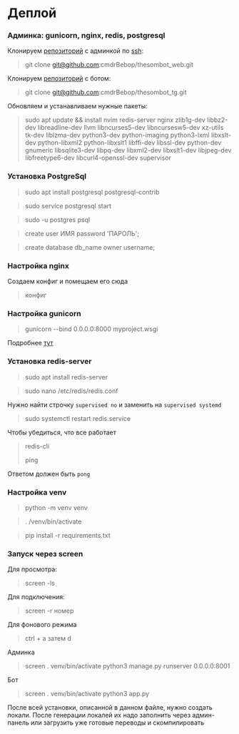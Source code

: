 # Деплой
### Админка: gunicorn, nginx, redis, postgresql

Клонируем [репозиторий](https://github.com/cmdrBebop/thesombot_web.git) с админкой по [ssh](https://sendel.ru/posts/https-to-ssh-on-github/):
>git clone git@github.com:cmdrBebop/thesombot_web.git

Клонируем [репозиторий](https://github.com/cmdrBebop/thesombot_tg.git) с ботом:
>git clone git@github.com:cmdrBebop/thesombot_tg.git

Обновляем и устанавливаем нужные пакеты:
> sudo apt update && install nvim redis-server nginx zlib1g-dev libbz2-dev libreadline-dev llvm libncurses5-dev libncursesw5-dev xz-utils tk-dev liblzma-dev python3-dev python-imaging python3-lxml libxslt-dev python-libxml2 python-libxslt1 libffi-dev libssl-dev python-dev gnumeric libsqlite3-dev libpq-dev libxml2-dev libxslt1-dev libjpeg-dev libfreetype6-dev libcurl4-openssl-dev supervisor

### Установка PostgreSql

> sudo apt install postgresql postgresql-contrib

> sudo service postgresql start

> sudo -u postgres psql

> create user ИМЯ password 'ПАРОЛЬ';

> create database db_name owner username;

### Настройка nginx
Создаем конфиг и помещаем его сюда
> конфиг

### Настройка gunicorn
> gunicorn --bind 0.0.0.0:8000 myproject.wsgi

Подробнее [тут](https://www.digitalocean.com/community/tutorials/how-to-set-up-django-with-postgres-nginx-and-gunicorn-on-ubuntu-18-04)

### Установка redis-server
> sudo apt install redis-server

> sudo nano /etc/redis/redis.conf

Нужно найти строчку `supervised no` и заменить на `supervised systemd`

> sudo systemctl restart redis.service

Чтобы убедиться, что все работает
> redis-cli
> 
> ping

Ответом должен быть `pong`
### Настройка venv
> python -m venv venv

> . /venv/bin/activate

> pip install -r requirements.txt

### Запуск через screen
Для просмотра:
> screen -ls

Для подключения:
> screen -r номер

Для фонового режима
> ctrl + a затем d

Админка
> screen
> . venv/bin/activate
> python3 manage.py runserver 0.0.0.0:8001

Бот
> screen
> . venv/bin/activate
> python3 app.py

После всей установки, описанной в данном файле, нужно создать локали. После генерации локалей их надо заполнить через админ-панель или загрузить уже готовые переводы и скомпилировать

